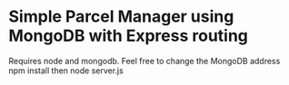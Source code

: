 # Simple Parcel Manager using MongoDB with Express routing
Requires node and mongodb. Feel free to change the MongoDB address
npm install then node server.js
